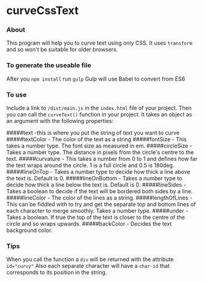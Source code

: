 # curveCssText

### About
This program will help you to curve text using only CSS. It uses ```transform``` and so won't be suitable for older browsers.
### To generate the useable file
After you ```npm install``` run ```gulp```
Gulp will use Babel to convert from ES6
### To use
Include a link to ```/dist/main.js``` in the ```index.html``` file of your project.
Then you can call the ```curveText()``` function in your project. It takes an object as an argument with the following properties:

#####text -this is where you put the string of text you want to curve
#####textColor - The color of the text as a string
#####fontSize - This takes a number type. The font size as measured in em. 
#####circleSize - Takes a number type. The distance in pixels from the circle's centre to the text.
#####curvature - This takes a number from 0 to 1 and defines how far the text wraps around the circle. 1 is a full circle and 0.5 is 180deg.
#####lineOnTop - Takes a number type to decide how thick a line above the text is. Default is 0.
#####lineOnBottom - Takes a number type to decide how thick a line below the text is. Default is 0.
#####lineSides - Takes a boolean to decide if the text will be bordered both sides by a line.
#####lineColor - The color of the lines as a string.
#####lengthOfLines - This can be fiddled with to try and get the separate top and bottom lines of each character to merge smoothly. Takes a number type.
#####under - Takes a boolean. If true the top of the text is closer to the centre of the circle and so wraps upwards.
#####backColor - Decides the text background color.

### Tips
When you call the function a ```div``` will be returned with the attribute ```id="curvy"```
Also each separate character will have a ```char-id``` that corresponds to its position in the string.




